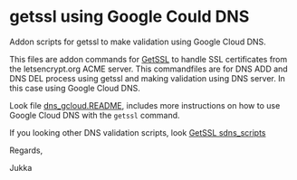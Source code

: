 # getssl using Google Could DNS

Addon scripts for getssl to make validation using Google Cloud DNS.

This files are addon commands for [GetSSL](https://github.com/srvrco/getssl) to
handle SSL certificates from the letsencrypt.org ACME server.
This commandfiles are for DNS ADD and DNS DEL process using getssl and making
validation using DNS server. In this case using Google Cloud DNS.

Look file [dns_gcloud.README](dns_gcloud.README.md), 
includes more instructions on how to use Google Cloud DNS with the `getssl` command.

If you looking other DNS validation scripts, look [GetSSL sdns_scripts](https://github.com/srvrco/getssl/tree/master/dns_scripts)

Regards,

Jukka
